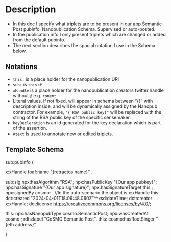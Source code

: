 # Description

- In this doc I specify what triplets are to be present in our app Semantic Post pubinfo, Nanopublication Schema. Supervised or auto-posted.
- In the publication info I only present triplets which are changed or added from the default pubinfo.
- The next section describes the spacial notation I use in the Schema below.

## Notations

- `this:` is a place holder for the nanopublication URI
- `sub:`  is `this:#`
- `xHandle` is a place holder for the nanopublication creators twitter handle without `@` e.g. `ronent`
- Literal values, if not fixed, will appear in schema between “{}” with description inside, and will be dynamically assigned by the Nanopub contractor. For example, `"{ RSA public key}"` will be replaced with the string of the RSA public key of the specific sensemaker.
- `keyDecleration` is an id generated for the key declaration which is part of the assertion.
- `#text`  Is used to annotate new or edited triplets.


## Template Schema

sub:pubinfo {

  x:xHandle foaf:name "{retractos name}" . 

  sub:sig npx:hasAlgorithm "RSA";
    npx:hasPublicKey "{Our app pubkey}";
    npx:hasSignature "{Our app signature}";
    npx:hasSignatureTarget this:;
    npx:signedBy cosmo: . //In the auto-scenario the object is x:xHandle
 this: dct:created "2024-04-01T18:09:48.060Z"^^xsd:dateTime;
    dct:creator x:xHandle;
    dct:license <https://creativecommons.org/licenses/by/4.0/>;
    
  this: npx:hasNanopubType cosmo:SemanticPost;
    npx:wasCreatedAt cosmo:;
    rdfs:label "CoSMO Semantic Post".
    this: cosmo:hasRootSinger "{eth address}"
    
}